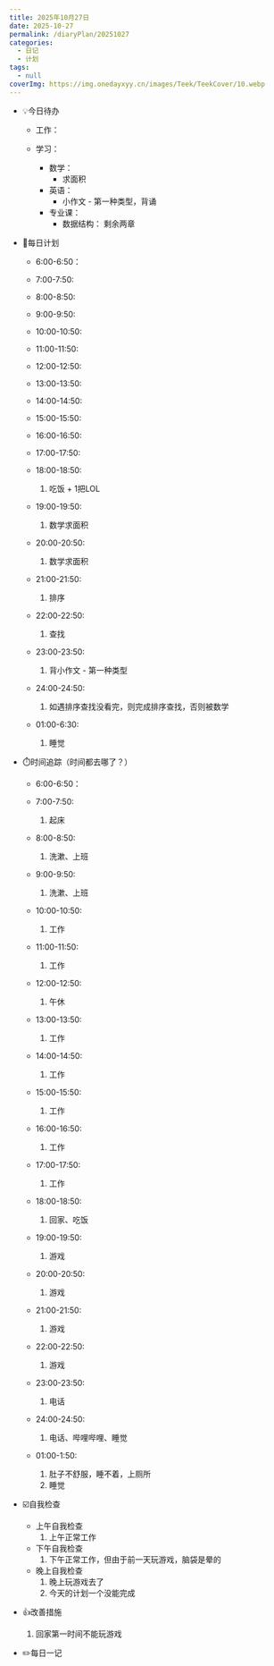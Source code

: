 ```yaml
---
title: 2025年10月27日
date: 2025-10-27
permalink: /diaryPlan/20251027
categories:
  - 日记
  - 计划
tags:
  - null
coverImg: https://img.onedayxyy.cn/images/Teek/TeekCover/10.webp
---
```


- 💡今日待办

  - 工作：

  - 学习：
  
    - 数学：
      - 求面积
    - 英语：
      - 小作文 - 第一种类型，背诵
    - 专业课：
      - 数据结构： 剩余两章

- 📝每日计划
  - 6:00-6:50：

  - 7:00-7:50:

  - 8:00-8:50:

  - 9:00-9:50:

  - 10:00-10:50:

  - 11:00-11:50:

  - 12:00-12:50:

  - 13:00-13:50:

  - 14:00-14:50:

  - 15:00-15:50:

  - 16:00-16:50:

  - 17:00-17:50:

  - 18:00-18:50:
    1. 吃饭 + 1把LOL

  - 19:00-19:50:
    1. 数学求面积

  - 20:00-20:50:
    1. 数学求面积

  - 21:00-21:50:
    1. 排序

  - 22:00-22:50:
    1. 查找

  - 23:00-23:50:
    1. 背小作文 - 第一种类型

  - 24:00-24:50:
    1. 如遇排序查找没看完，则完成排序查找，否则被数学

  - 01:00-6:30:
    1. 睡觉

- ⏱️时间追踪（时间都去哪了？）

  - 6:00-6:50：

  - 7:00-7:50:
    1. 起床
  - 8:00-8:50: 
    1. 洗漱、上班
  - 9:00-9:50:
    1. 洗漱、上班
  - 10:00-10:50:
    1. 工作
  - 11:00-11:50:
    1. 工作
  - 12:00-12:50:
    1. 午休
  - 13:00-13:50:
    1. 工作
  - 14:00-14:50:
    1. 工作
  - 15:00-15:50:
    1. 工作
  - 16:00-16:50:
    1. 工作
  - 17:00-17:50:
    1. 工作
  - 18:00-18:50:
    1. 回家、吃饭
  - 19:00-19:50:
    1. 游戏
  - 20:00-20:50:
    1. 游戏
  - 21:00-21:50:
    1. 游戏
  - 22:00-22:50:
    1. 游戏
  - 23:00-23:50:
    1. 电话
  - 24:00-24:50:
    1. 电话、哔哩哔哩、睡觉
  - 01:00-1:50:
    1. 肚子不舒服，睡不着，上厕所
    2. 睡觉


- ☑️自我检查

  - 上午自我检查
    1. 上午正常工作
  - 下午自我检查
    1. 下午正常工作，但由于前一天玩游戏，脑袋是晕的
  - 晚上自我检查
    1. 晚上玩游戏去了
    2. 今天的计划一个没能完成

- 👍改善措施
    1. 回家第一时间不能玩游戏
- ✏️每日一记